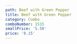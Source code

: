 ```yaml
---
path: Beef with Green Pepper
title: Beef with Green Pepper
category: Combo
comboNumber: 1515
smallPrice: '5.50'
price: '8.15'
---
```


